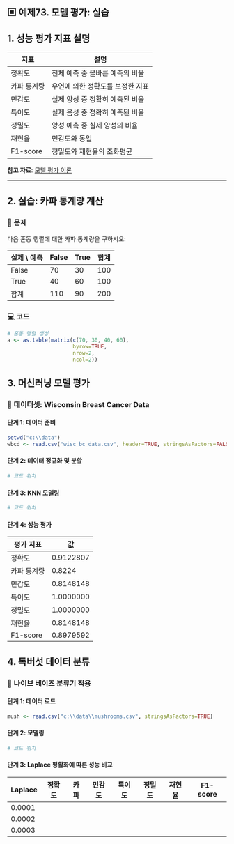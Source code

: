 ## ▣ 예제73. 모델 평가: 실습

## 1. 성능 평가 지표 설명

| 지표 | 설명 |
|------|------|
| 정확도 | 전체 예측 중 올바른 예측의 비율 |
| 카파 통계량 | 우연에 의한 정확도를 보정한 지표 |
| 민감도 | 실제 양성 중 정확히 예측된 비율 |
| 특이도 | 실제 음성 중 정확히 예측된 비율 |
| 정밀도 | 양성 예측 중 실제 양성의 비율 |
| 재현율 | 민감도와 동일 |
| F1-score | 정밀도와 재현율의 조화평균 |

**참고 자료**: [모델 평가 이론](https://cafe.daum.net/oracleoracle/Sotv/818)

---

## 2. 실습: 카파 통계량 계산

### 📌 문제
다음 혼동 행렬에 대한 카파 통계량을 구하시오:

| 실제 \ 예측 | False | True | 합계 |
|------------|-------|------|------|
| False      | 70    | 30   | 100  |
| True       | 40    | 60   | 100  |
| 합계       | 110   | 90   | 200  |

### 💻 코드
```r
# 혼동 행렬 생성
a <- as.table(matrix(c(70, 30, 40, 60), 
                     byrow=TRUE, 
                     nrow=2, 
                     ncol=2))
```

## 3. 머신러닝 모델 평가

### 📌 데이터셋: Wisconsin Breast Cancer Data

#### 단계 1: 데이터 준비
```r
setwd("c:\\data")
wbcd <- read.csv("wisc_bc_data.csv", header=TRUE, stringsAsFactors=FALSE)
```

#### 단계 2: 데이터 정규화 및 분할
```r
# 코드 위치
```

#### 단계 3: KNN 모델링
```r
# 코드 위치
```

#### 단계 4: 성능 평가
| 평가 지표    | 값        |
|-------------|-----------|
| 정확도      | 0.9122807 |
| 카파 통계량 | 0.8224    |
| 민감도      | 0.8148148 |
| 특이도      | 1.0000000 |
| 정밀도      | 1.0000000 |
| 재현율      | 0.8148148 |
| F1-score    | 0.8979592 |

## 4. 독버섯 데이터 분류

### 📌 나이브 베이즈 분류기 적용

#### 단계 1: 데이터 로드
```r
mush <- read.csv("c:\\data\\mushrooms.csv", stringsAsFactors=TRUE)
```

#### 단계 2: 모델링
```r
# 코드 위치
```

#### 단계 3: Laplace 평활화에 따른 성능 비교
| Laplace | 정확도 | 카파 | 민감도 | 특이도 | 정밀도 | 재현율 | F1-score |
|---------|--------|------|--------|--------|--------|--------|-----------|
| 0.0001  |        |      |        |        |        |        |           |
| 0.0002  |        |      |        |        |        |        |           |
| 0.0003  |        |      |        |        |        |        |           |
